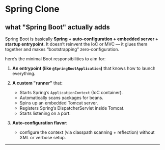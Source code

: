 # Spring Clone



## what "Spring Boot" actually adds

Spring Boot is basically **Spring + auto-configuration + embedded server + startup entrypoint**.
It doesn’t reinvent the IoC or MVC — it glues them together and makes “bootstrapping” zero-configuration.

here’s the minimal Boot responsibilities to aim for:

1. **An entrypoint (like `@SpringBootApplication`)** that knows how to launch everything.
2. **A custom "runner"** that:

   * Starts Spring’s `ApplicationContext` (IoC container).
   * Automatically scans packages for beans.
   * Spins up an embedded Tomcat server.
   * Registers Spring’s DispatcherServlet inside Tomcat.
   * Starts listening on a port.
3. **Auto-configuration flavor**:

   * configure the context (via classpath scanning + reflection) without XML or verbose setup.

---

